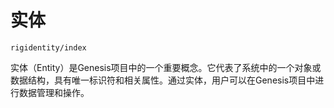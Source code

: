 # 实体

```{toctree}
rigidentity/index
```

实体（Entity）是Genesis项目中的一个重要概念。它代表了系统中的一个对象或数据结构，具有唯一标识符和相关属性。通过实体，用户可以在Genesis项目中进行数据管理和操作。
